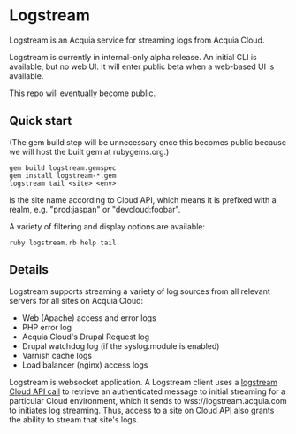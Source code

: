 # Logstream

Logstream is an Acquia service for streaming logs from Acquia Cloud.

Logstream is currently in internal-only alpha release. An initial CLI is
available, but no web UI. It will enter public beta when a web-based UI is
available.

This repo will eventually become public.

## Quick start

(The gem build step will be unnecessary once this becomes public because we
will host the built gem at rubygems.org.)

```
gem build logstream.gemspec
gem install logstream-*.gem
logstream tail <site> <env>
```

<site> is the site name according to Cloud API, which means it is prefixed with
a realm, e.g. "prod:jaspan" or "devcloud:foobar".

A variety of filtering and display options are available:

```
ruby logstream.rb help tail
```

## Details

Logstream supports streaming a variety of log sources from all relevant servers
for all sites on Acquia Cloud:

* Web (Apache) access and error logs
* PHP error log
* Acquia Cloud's Drupal Request log
* Drupal watchdog log (if the syslog.module is enabled)
* Varnish cache logs
* Load balancer (nginx) access logs

Logstream is websocket application. A Logstream client uses a <a
href="http://cloudapi.acquia.com/#GET__sites__site_envs__env_logstream-instance_route">logstream
Cloud API call</a> to retrieve an authenticated message to initial streaming
for a particular Cloud environment, which it sends to
wss://logstream.acquia.com to initiates log streaming. Thus, access to a site
on Cloud API also grants the ability to stream that site's logs.


